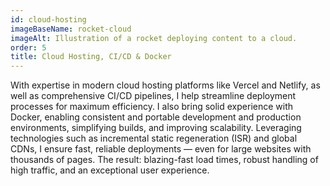```yaml
---
id: cloud-hosting
imageBaseName: rocket-cloud
imageAlt: Illustration of a rocket deploying content to a cloud.
order: 5
title: Cloud Hosting, CI/CD & Docker
---
```


With expertise in modern cloud hosting platforms like Vercel and Netlify, as well as comprehensive CI/CD pipelines, I help streamline deployment processes for maximum efficiency. I also bring solid experience with Docker, enabling consistent and portable development and production environments, simplifying builds, and improving scalability. Leveraging technologies such as incremental static regeneration (ISR) and global CDNs, I ensure fast, reliable deployments — even for large websites with thousands of pages. The result: blazing-fast load times, robust handling of high traffic, and an exceptional user experience.